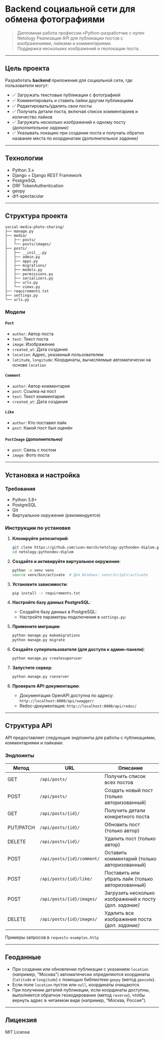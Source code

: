 # Backend социальной сети для обмена фотографиями

> Дипломная работа профессии «Python-разработчик с нуля» Netology
> Реализация API для публикации постов с изображениями, лайками и комментариями.  
> Поддержка нескольких изображений и геолокации поста.

---

## Цель проекта

Разработать **backend** приложения для социальной сети, где пользователи могут:

- ✅ Загружать текстовые публикации с фотографией
- ✅ Комментировать и ставить лайки другим публикациям
- ✅ Редактировать/удалять свои посты
- ✅ Получать детали поста, включая список комментариев и количество лайков
- ✅ Загружать несколько изображений к одному посту *(дополнительное задание)*
- ✅ Указывать локацию при создании поста и получать обратно название места по координатам *(дополнительное задание)*

---

## Технологии

- Python 3.x
- Django + Django REST Framework
- PostgreSQL
- DRF TokenAuthentication
- geopy
- drf-spectacular

---

## Структура проекта

```
social-media-photo-sharing/
├── manage.py
├── media/
│   ├── posts/
│   └── posts/images/
├── posts/
│   ├── __init__.py
│   ├── admin.py
│   ├── apps.py
│   ├── migrations/
│   ├── models.py
│   ├── permissions.py
│   ├── serializers.py
│   ├── urls.py
│   └── views.py
├── requirements.txt
├── settings.py
└── urls.py
```

### Модели

#### `Post`
- `author`: Автор поста
- `text`: Текст поста
- `image`: Изображение
- `created_at`: Дата создания
- `location`: Адрес, указанный пользователем
- `latitude`, `longitude`: Координаты, вычисляемые автоматически на основе `location`

#### `Comment`
- `author`: Автор комментария
- `post`: Ссылка на пост
- `text`: Текст комментария
- `created_at`: Дата создания

#### `Like`
- `author`: Кто поставил лайк
- `post`: Какой пост был оценён

#### `PostImage` *(дополнительно)*
- `post`: Связь с постом
- `image`: Фото поста

---

## Установка и настройка

### Требования
- Python 3.8+
- PostgreSQL
- Git
- Виртуальное окружение (рекомендуется)

### Инструкции по установке
1. **Клонируйте репозиторий**:
   ```bash
   git clone https://github.com/ivan-march/netology-pythondev-diplom.git
   cd netology-pythondev-diplom
   ```

2. **Создайте и активируйте виртуальное окружение**:
   ```bash
   python -m venv venv
   source venv/bin/activate  # Для Windows: venv\Scripts\activate
   ```

3. **Установите зависимости**:
   ```bash
   pip install -r requirements.txt
   ```

4. **Настройте базу данных PostgreSQL**:
   - Создайте базу данных в PostgreSQL:
   - Настройте параметры подключения в `settings.py`:

5. **Примените миграции**:
   ```bash
   python manage.py makemigrations
   python manage.py migrate
   ```

6. **Создайте суперпользователя (для доступа к админ-панели)**:
   ```bash
   python manage.py createsuperuser
   ```

8. **Запустите сервер**:
   ```bash
   python manage.py runserver
   ```

9. **Проверьте API-документацию**:
   - Документация OpenAPI доступна по адресу: `http://localhost:8000/api/swagger/`
   - Redoc-документация: `http://localhost:8000/api/redoc/`

---

## Структура API

API предоставляет следующие эндпоинты для работы с публикациями, комментариями и лайками:

### Эндпоинты
| Метод | URL                         | Описание |
|-------|------------------------------|----------|
| GET   | `/api/posts/`                | Получить список всех постов |
| POST  | `/api/posts/`                | Создать новый пост (только авторизованный) |
| GET   | `/api/posts/{id}/`           | Получить детали конкретного поста |
| PUT/PATCH | `/api/posts/{id}/`         | Обновить пост (только автор) |
| DELETE | `/api/posts/{id}/`          | Удалить пост (только автор) |
| POST  | `/api/posts/{id}/comment/`   | Оставить комментарий (только авторизованный) |
| POST  | `/api/posts/{id}/like/`      | Поставить или убрать лайк (только авторизованный) |
| POST  | `/api/posts/{id}/images/`    | Загрузить несколько изображений к посту *(доп. задание)* |
| DELETE| `/api/posts/{id}/images/`    | Удалить все изображения поста *(доп. задание)* |

Примеры запросов в `requests-examples.http`

---

## Геоданные

- При создании или обновлении публикации с указанием `location` (например, "Москва") автоматически определяются координаты (`latitude` и `longitude`) с помощью библиотеки `geopy` (метод `geocode`).
- Если поле `location` пустое или `null`, координаты очищаются.
- При получении деталей публикации, если координаты доступны, выполняется обратное геокодирование (метод `reverse`), чтобы вернуть адрес в читаемом виде (например, "Москва, Россия").

---

## Лицензия

MIT License